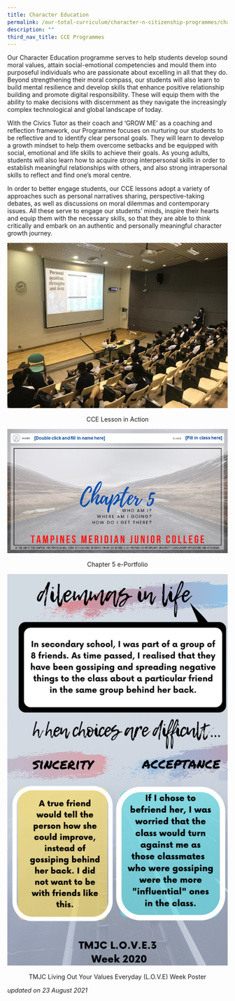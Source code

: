 ```yaml
---
title: Character Education
permalink: /our-total-curriculum/character-n-citizenship-programmes/character-education
description: ""
third_nav_title: CCE Programmes
---
```

Our Character Education programme serves to help students develop sound moral values, attain social-emotional competencies and mould them into purposeful individuals who are passionate about excelling in all that they do. Beyond strengthening their moral compass, our students will also learn to build mental resilience and develop skills that enhance positive relationship building and promote digital responsibility. These will equip them with the ability to make decisions with discernment as they navigate the increasingly complex technological and global landscape of today.  
  
With the Civics Tutor as their coach and ‘GROW ME’ as a coaching and reflection framework, our Programme focuses on nurturing our students to be reflective and to identify clear personal goals. They will learn to develop a growth mindset to help them overcome setbacks and be equipped with social, emotional and life skills to achieve their goals. As young adults, students will also learn how to acquire strong interpersonal skills in order to establish meaningful relationships with others, and also strong intrapersonal skills to reflect and find one’s moral centre.  
  
In order to better engage students, our CCE lessons adopt a variety of approaches such as personal narratives sharing, perspective-taking debates, as well as discussions on moral dilemmas and contemporary issues. All these serve to engage our students’ minds, inspire their hearts and equip them with the necessary skills, so that they are able to think critically and embark on an authentic and personally meaningful character growth journey.

![](/images/TMJC-CCP_CharacterEducation_03.jpeg)
<center>CCE Lesson in Action </center>

![](/images/TMJC-CCP_CharacterEducation_01.jpeg)
<center>Chapter 5 e-Portfolio</center>

![](/images/TMJC-CCP_CharacterEducation_02.jpeg)
<center>TMJC Living Out Your Values Everyday (L.O.V.E) Week Poster</center>


_updated on 23 August 2021_